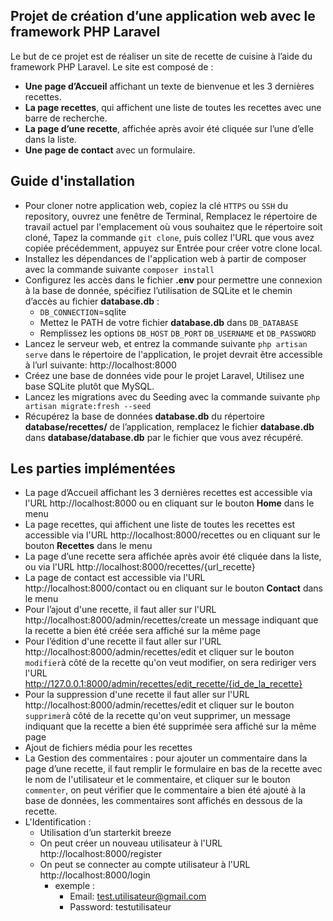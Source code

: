 

## Projet de création d’une application web avec le framework PHP Laravel

Le but de ce projet est de réaliser un site de recette de cuisine à l’aide du framework PHP Laravel.
Le site est composé de :
- **Une page d’Accueil** affichant un texte de bienvenue et les 3 dernières recettes.
- **La page recettes**, qui affichent une liste de toutes les recettes avec une barre de recherche.
- **La page d’une recette**, affichée après avoir été cliquée sur l’une d’elle dans la liste.
- **Une page de contact** avec un formulaire.

## Guide d'installation
- Pour cloner notre application web, copiez la clé `HTTPS` ou `SSH` du repository, ouvrez une fenêtre de Terminal, Remplacez le répertoire de travail actuel par l'emplacement où vous souhaitez que le répertoire soit cloné, Tapez la commande `git clone`, puis collez l'URL que vous avez copiée précédemment, appuyez sur Entrée pour créer votre clone local.
- Installez les dépendances de l'application web à partir de composer avec la commande suivante `composer install`
- Configurez les accès dans le fichier **.env** pour permettre une connexion à la base de donnée, spécifiez l’utilisation de SQLite et le chemin d’accès au
  fichier **database.db** :
    - `DB_CONNECTION`=sqlite
    - Mettez le PATH de votre fichier **database.db** dans `DB_DATABASE`
    - Remplissez les options  `DB_HOST` `DB_PORT` `DB_USERNAME` et `DB_PASSWORD`
- Lancez le serveur web, et entrez la commande suivante `php artisan serve` dans le répertoire de l'application, le projet devrait être accessible à l’url suivante:
  http://localhost:8000
- Créez une base de données vide pour le projet Laravel, Utilisez une base SQLite plutôt que MySQL.
- Lancez les migrations avec du Seeding avec la commande suivante `php artisan migrate:fresh --seed`
- Récupérez la base de données **database.db** du répertoire **database/recettes/** de l’application, remplacez le fichier **database.db** dans **database/database.db** par le fichier que vous avez récupéré.

## Les parties implémentées
- La page d’Accueil affichant les 3 dernières recettes est accessible via l'URL http://localhost:8000 ou en cliquant sur le bouton **Home** dans le menu 
- La page recettes, qui affichent une liste de toutes les recettes est accessible via l'URL http://localhost:8000/recettes ou en cliquant sur le bouton **Recettes** dans le menu
- La page d’une recette sera affichée après avoir été cliquée dans la liste, ou via l'URL http://localhost:8000/recettes/{url_recette}
- La page de contact est accessible via l'URL http://localhost:8000/contact ou en cliquant sur le bouton **Contact** dans le menu
- Pour l’ajout d'une recette, il faut aller sur l'URL http://localhost:8000/admin/recettes/create un message indiquant que la recette a bien été créée sera affiché sur la même page
- Pour l’édition d'une recette il faut aller sur l'URL http://localhost:8000/admin/recettes/edit et cliquer sur le bouton `modifier`à côté de la recette qu'on veut modifier, on sera rediriger vers l'URL http://127.0.0.1:8000/admin/recettes/edit_recette/{id_de_la_recette}
- Pour la suppression d'une recette il faut aller sur l'URL http://localhost:8000/admin/recettes/edit et cliquer sur le bouton `supprimer`à côté de la recette qu'on veut supprimer, un message indiquant que la recette a bien été supprimée sera affiché sur la même page  
- Ajout de fichiers média pour les recettes
- La Gestion des commentaires : pour ajouter un commentaire dans la page d’une recette, il faut remplir le formulaire en bas de la recette avec le nom de l'utilisateur et le commentaire, et cliquer sur le bouton `commenter`, on peut vérifier que le commentaire a bien été ajouté à la base de données, les commentaires sont affichés en dessous de la recette.
- L'Identification : 
   - Utilisation d’un starterkit breeze
   - On peut créer un nouveau utilisateur à l'URL http://localhost:8000/register
   - On peut se connecter au compte utilisateur à l'URL http://localhost:8000/login
     - exemple : 
       - Email: test.utilisateur@gmail.com
       - Password: testutilisateur
    
       
            

